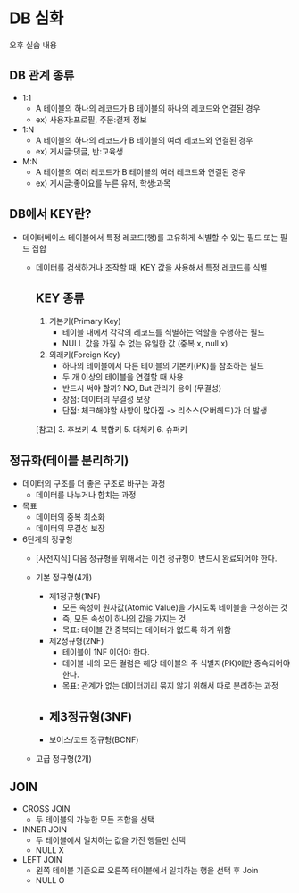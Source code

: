 # DB 심화

오후 실습 내용

## DB 관계 종류

- 1:1
  - A 테이블의 하나의 레코드가 B 테이블의 하나의 레코드와 연결된 경우
  - ex) 사용자:프로필, 주문:결제 정보
- 1:N
  - A 테이블의 하나의 레코드가 B 테이블의 여러 레코드와 연결된 경우
  - ex) 게시글:댓글, 반:교육생
- M:N
  - A 테이블의 여러 레코드가 B 테이블의 여러 레코드와 연결된 경우
  - ex) 게시글:좋아요를 누른 유저, 학생:과목

## DB에서 KEY란?
- 데이터베이스 테이블에서 특정 레코드(행)를 고유하게 식별할 수 있는 필드 또는 필드 집합
  - 데이터를 검색하거나 조작할 때, KEY 값을 사용해서 특정 레코드를 식별

    ## KEY 종류
    1. 기본키(Primary Key)
       - 테이블 내에서 각각의 레코드를 식별하는 역할을 수행하는 필드
       - NULL 값을 가질 수 없는 유일한 값 (중복 x, null x)
    2. 외래키(Foreign Key)
       - 하나의 테이블에서 다른 테이블의 기본키(PK)를 참조하는 필드
       - 두 개 이상의 테이블을 연결할 때 사용
       - 반드시 써야 할까? NO, But 관리가 용이 (무결성)
       - 장점: 데이터의 무결성 보장
       - 단점: 체크해야할 사항이 많아짐 -> 리소스(오버헤드)가 더 발생
   
    [참고]
    3. 후보키
    4. 복합키
    5. 대체키
    6. 슈퍼키
## 정규화(테이블 분리하기)
- 데이터의 구조를 더 좋은 구조로 바꾸는 과정
  - 데이터를 나누거나 합치는 과정
- 목표
  - 데이터의 중복 최소화
  - 데이터의 무결성 보장
- 6단계의 정규형
  - [사전지식] 다음 정규형을 위해서는 이전 정규형이 반드시 완료되어야 한다.   
  - 기본 정규형(4개)
    - 제1정규형(1NF)
      - 모든 속성이 원자값(Atomic Value)을 가지도록 테이블을 구성하는 것
      - 즉, 모든 속성이 하나의 값을 가지는 것
      - 목표: 테이블 간 중복되는 데이터가 없도록 하기 위함
    - 제2정규형(2NF)
      - 테이블이 1NF 이어야 한다.
      - 테이블 내의 모든 컬럼은 해당 테이블의 주 식별자(PK)에만 종속되어야 한다.
      - 목표: 관계가 없는 데이터끼리 묶지 않기 위해서 따로 분리하는 과정
    - 제3정규형(3NF)
      - 
    - 보이스/코드 정규형(BCNF)
  
  - 고급 정규형(2개)
## JOIN
- CROSS JOIN
  - 두 테이블의 가능한 모든 조합을 선택
- INNER JOIN
  - 두 테이블에서 일치하는 값을 가진 행들만 선택
  - NULL X
- LEFT JOIN
  - 왼쪽 테이블 기준으로 오른쪽 테이블에서 일치하는 행을 선택 후 Join
  - NULL O